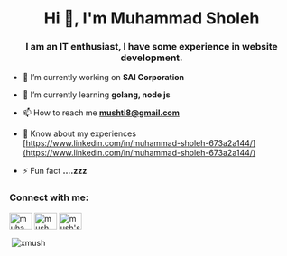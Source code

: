 <h1 align="center">Hi 👋, I'm Muhammad Sholeh</h1>
<h3 align="center">I am an IT enthusiast, I have some experience in website development.</h3>

- 🔭 I’m currently working on **SAI Corporation**

- 🌱 I’m currently learning **golang, node js**

- 📫 How to reach me **mushti8@gmail.com**

- 📄 Know about my experiences [https://www.linkedin.com/in/muhammad-sholeh-673a2a144/](https://www.linkedin.com/in/muhammad-sholeh-673a2a144/)

- ⚡ Fun fact **....zzz**

<h3 align="left">Connect with me:</h3>
<p align="left">
<a href="https://linkedin.com/in/muhammad-sholeh-673a2a144" target="blank"><img align="center" src="https://cdn.jsdelivr.net/npm/simple-icons@3.0.1/icons/linkedin.svg" alt="muhammad-sholeh-673a2a144" height="30" width="40" /></a>
<a href="https://instagram.com/mush_60" target="blank"><img align="center" src="https://cdn.jsdelivr.net/npm/simple-icons@3.0.1/icons/instagram.svg" alt="mush_60" height="30" width="40" /></a>
<a href="https://dev.to/xmush" target="blank">
  <img align="center" src="https://d2fltix0v2e0sb.cloudfront.net/dev-badge.svg" alt="mush's DEV Profile" height="30" width="40">
</a>
</p>

<p>&nbsp;<img align="center" src="https://github-readme-stats.vercel.app/api?username=xmush&show_icons=true&locale=en" alt="xmush" /></p>

